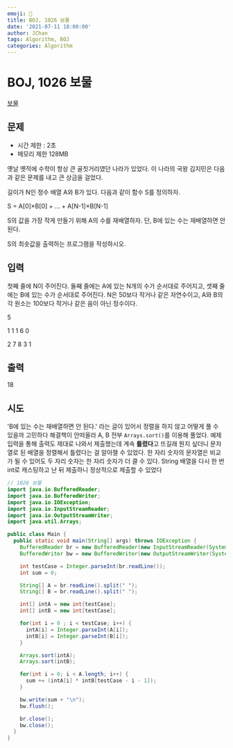 ```yaml
---
emoji: 🤖
title: BOJ, 1026 보물
date: '2021-07-11 18:00:00'
author: JChan
tags: Algorithm, BOJ
categories: Algorithm
---
```


# BOJ, 1026 보물

[보물](https://www.acmicpc.net/problem/1026)

## 문제

- 시간 제한 : 2초
- 메모리 제한 128MB

옛날 옛적에 수학이 항상 큰 골칫거리였던 나라가 있었다. 이 나라의 국왕 김지민은 다음과 같은 문제를 내고 큰 상금을 걸었다.

길이가 N인 정수 배열 A와 B가 있다. 다음과 같이 함수 S를 정의하자.

S = A[0]×B[0] + ... + A[N-1]×B[N-1]

S의 값을 가장 작게 만들기 위해 A의 수를 재배열하자. 단, B에 있는 수는 재배열하면 안 된다.

S의 최솟값을 출력하는 프로그램을 작성하시오.

## 입력

첫째 줄에 N이 주어진다. 둘째 줄에는 A에 있는 N개의 수가 순서대로 주어지고, 셋째 줄에는 B에 있는 수가 순서대로 주어진다. N은 50보다 작거나 같은 자연수이고, A와 B의 각 원소는 100보다 작거나 같은 음이 아닌 정수이다.

5

1 1 1 6 0

2 7 8 3 1

## 출력

18

## 시도

'B에 있는 수는 재배열하면 안 된다.' 라는 글이 있어서 정렬을 하지 않고 어떻게 풀 수 있을까 고민하다 해결책이 안떠올라 A, B 전부 `Arrays.sort()`를 이용해 풀었다.
예제 입력을 통해 출력도 제대로 나와서 제출했는데 계속 **틀렸다**고 뜨길래 뭔지 싶더니 문자열로 된 배열을 정렬해서 틀렸다는 걸 알아챌 수 있었다.
한 자리 숫자의 문자열은 비교가 될 수 있어도 두 자리 숫자는 한 자리 숫자가 더 클 수 있다.
String 배열을 다시 한 번 int로 캐스팅하고 난 뒤 제출하니 정상적으로 제출할 수 있었다

```java
// 1026 보물
import java.io.BufferedReader;
import java.io.BufferedWriter;
import java.io.IOException;
import java.io.InputStreamReader;
import java.io.OutputStreamWriter;
import java.util.Arrays;

public class Main {
  public static void main(String[] args) throws IOException {
    BufferedReader br = new BufferedReader(new InputStreamReader(System.in));
    BufferedWriter bw = new BufferedWriter(new OutputStreamWriter(System.out));

    int testCase = Integer.parseInt(br.readLine());
    int sum = 0;

    String[] A = br.readLine().split(" ");
    String[] B = br.readLine().split(" ");

    int[] intA = new int[testCase];
    int[] intB = new int[testCase];

    for(int i = 0 ; i < testCase; i++) {
      intA[i] = Integer.parseInt(A[i]);
      intB[i] = Integer.parseInt(B[i]);
    }

    Arrays.sort(intA);
    Arrays.sort(intB);

    for(int i = 0; i < A.length; i++) {
      sum += (intA[i] * intB[testCase - i - 1]);
    }

    bw.write(sum + "\n");
    bw.flush();

    br.close();
    bw.close();
  }
}
```
